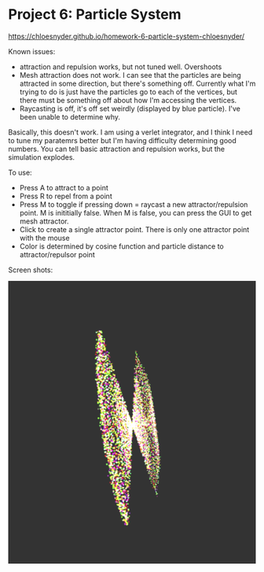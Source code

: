 
# Project 6: Particle System

https://chloesnyder.github.io/homework-6-particle-system-chloesnyder/

Known issues:
- attraction and repulsion works, but not tuned well. Overshoots
- Mesh attraction does not work. I can see that the particles are being attracted in some direction, but there's something off. Currently what I'm trying to do is just have the particles go to each of the vertices, but there must be something off about how I'm accessing the vertices.
- Raycasting is off, it's off set weirdly (displayed by blue particle). I've been unable to determine why.

Basically, this doesn't work. I am using a verlet integrator, and I think I need to tune my paratemrs better but I'm having difficulty determining good numbers. You can tell basic attraction and repulsion works, but the simulation explodes.

To use:
- Press A to attract to a point
- Press R to repel from a point
- Press M to toggle if pressing down = raycast a new attractor/repulsion point. M is inititially false. When M is false, you can press the GUI to get mesh attractor.
- Click to create a single attractor point. There is only one attractor point with the mouse
- Color is determined by cosine function and particle distance to attractor/repulsor point

Screen shots:

![](attraction.png)
